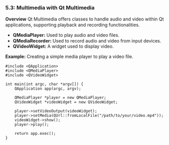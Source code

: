 
### 5.3: Multimedia with Qt Multimedia

**Overview**
Qt Multimedia oﬀers classes to handle audio and video within Qt applications, supporting playback and recording functionalities.
* **QMediaPlayer:** Used to play audio and video ﬁles.
* **QMediaRecorder:** Used to record audio and video from input devices.
* **QVideoWidget:** A widget used to display video.

**Example:** Creating a simple media player to play a video ﬁle.

```
#include <QApplication>
#include <QMediaPlayer>
#include <QVideoWidget> 
 
int main(int argc, char *argv[]) { 
    QApplication app(argc, argv); 
 
    QMediaPlayer *player = new QMediaPlayer; 
    QVideoWidget *videoWidget = new QVideoWidget; 
 
    player->setVideoOutput(videoWidget); 
    player->setMedia(QUrl::fromLocalFile("/path/to/your/video.mp4")); 
    videoWidget->show(); 
    player->play(); 
 
    return app.exec(); 
} 
```
